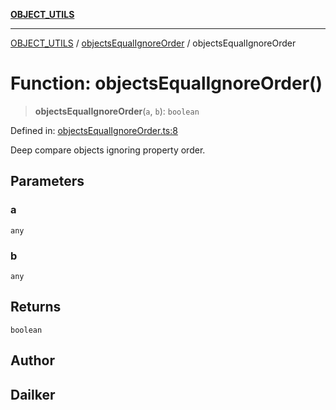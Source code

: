 [**OBJECT_UTILS**](../../README.md)

***

[OBJECT_UTILS](../../README.md) / [objectsEqualIgnoreOrder](../README.md) / objectsEqualIgnoreOrder

# Function: objectsEqualIgnoreOrder()

> **objectsEqualIgnoreOrder**(`a`, `b`): `boolean`

Defined in: [objectsEqualIgnoreOrder.ts:8](https://github.com/dailker/everyutil/blob/d26b9d67d6bfd1ddd7a2a1a3cc3211a1e2d63d08/src/object/objectsEqualIgnoreOrder.ts#L8)

Deep compare objects ignoring property order.

## Parameters

### a

`any`

### b

`any`

## Returns

`boolean`

## Author

## Dailker
